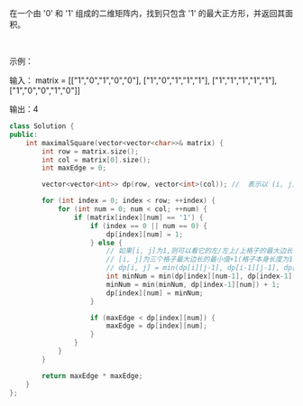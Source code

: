 在一个由 '0' 和 '1' 组成的二维矩阵内，找到只包含 '1' 的最大正方形，并返回其面积。

 

示例：

输入：
matrix = [["1","0","1","0","0"],
          ["1","0","1","1","1"],
          ["1","1","1","1","1"],
          ["1","0","0","1","0"]]

输出：4

~~~cpp
class Solution {
public:
    int maximalSquare(vector<vector<char>>& matrix) {
        int row = matrix.size();
        int col = matrix[0].size();
        int maxEdge = 0;

        vector<vector<int>> dp(row, vector<int>(col)); //  表示以 (i, j) 为右下角的正方形的最大边长

        for (int index = 0; index < row; ++index) {
            for (int num = 0; num < col; ++num) {
                if (matrix[index][num] == '1') {
                    if (index == 0 || num == 0) {
                        dp[index][num] = 1;
                    } else {
                        // 如果[i, j]为1,则可以看它的左/左上/上格子的最大边长,
                        // [i, j]为三个格子最大边长的最小值+1(格子本身长度为1)
                        // dp[i, j] = min(dp[i][j-1], dp[i-1][j-1], dp[i-1][j]) + 1
                        int minNum = min(dp[index][num-1], dp[index-1][num-1]);
                        minNum = min(minNum, dp[index-1][num]) + 1;
                        dp[index][num] = minNum;
                    }

                    if (maxEdge < dp[index][num]) {
                        maxEdge = dp[index][num];
                    }
                }
            }
        }

        return maxEdge * maxEdge;
    }
};
~~~
